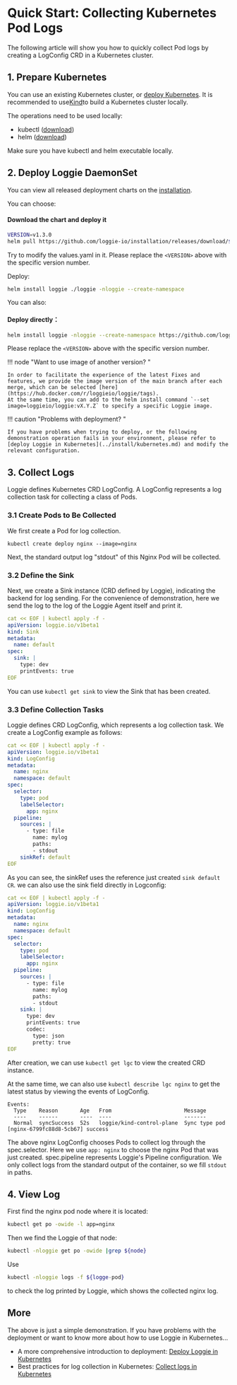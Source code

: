 # Quick Start: Collecting Kubernetes Pod Logs

The following article will show you how to quickly collect Pod logs by creating a LogConfig CRD in a Kubernetes cluster.

## 1. Prepare Kubernetes

You can use an existing Kubernetes cluster, or [deploy Kubernetes](https://kubernetes.io/zh/docs/tasks/tools/). It is recommended to use[Kind](https://kind.sigs.k8s.io/)to build a Kubernetes cluster locally.  

The operations need to be used locally:

- kubectl ([download](https://github.com/kubernetes/kubernetes/tree/master/CHANGELOG))
- helm ([download](https://helm.sh/docs/intro/install/))

Make sure you have kubectl and helm executable locally.


## 2. Deploy Loggie DaemonSet

You can view all released deployment charts on the [installation](https://github.com/loggie-io/installation/releases).

You can choose:

#### Download the chart and deploy it

```bash
VERSION=v1.3.0
helm pull https://github.com/loggie-io/installation/releases/download/${VERSION}/loggie-${VERSION}.tgz && tar xvzf loggie-${VERSION}.tgz
```
Try to modify the values.yaml in it. Please replace the `<VERSION>` above with the specific version number.

Deploy:

```bash
helm install loggie ./loggie -nloggie --create-namespace
```

You can also:
#### Deploy directly：

```bash
helm install loggie -nloggie --create-namespace https://github.com/loggie-io/installation/releases/download/${VERSION}/loggie-${VERSION}.tgz
```
Please replace the `<VERSION>` above with the specific version number.

!!! node "Want to use image of another version? "

    In order to facilitate the experience of the latest Fixes and features, we provide the image version of the main branch after each merge, which can be selected [here](https://hub.docker.com/r/loggieio/loggie/tags).  
    At the same time, you can add to the helm install command `--set image=loggieio/loggie:vX.Y.Z` to specify a specific Loggie image.


!!! caution "Problems with deployment? "

    If you have problems when trying to deploy, or the following demonstration operation fails in your environment, please refer to [deploy Loggie in Kubernetes](../install/kubernetes.md) and modify the relevant configuration.


## 3. Collect Logs

Loggie defines Kubernetes CRD LogConfig. A LogConfig represents a log collection task for collecting a class of Pods.

### 3.1 Create Pods to Be Collected

We first create a Pod for log collection.
```shell
kubectl create deploy nginx --image=nginx
```
Next, the standard output log "stdout" of this Nginx Pod will be collected.  

### 3.2 Define the Sink
 
Next, we create a Sink instance (CRD defined by Loggie), indicating the backend for log sending.
For the convenience of demonstration, here we send the log to the log of the Loggie Agent itself and print it. 

```yaml
cat << EOF | kubectl apply -f -
apiVersion: loggie.io/v1beta1
kind: Sink
metadata:
  name: default
spec:
  sink: |
    type: dev
    printEvents: true
EOF
```

You can use `kubectl get sink` to view the Sink that has been created.

### 3.3 Define Collection Tasks

Loggie defines CRD LogConfig, which represents a log collection task. We create a LogConfig example as follows:

```yaml
cat << EOF | kubectl apply -f -
apiVersion: loggie.io/v1beta1
kind: LogConfig
metadata:
  name: nginx
  namespace: default
spec:
  selector:
    type: pod
    labelSelector:
      app: nginx
  pipeline:
    sources: |
      - type: file
        name: mylog
        paths:
        - stdout
    sinkRef: default
EOF
```

As you can see, the sinkRef uses the reference just created `sink default CR`. we can also use the sink field directly in Logconfig:

```yaml
cat << EOF | kubectl apply -f -
apiVersion: loggie.io/v1beta1
kind: LogConfig
metadata:
  name: nginx
  namespace: default
spec:
  selector:
    type: pod
    labelSelector:
      app: nginx
  pipeline:
    sources: |
      - type: file
        name: mylog
        paths:
        - stdout
    sink: |
      type: dev
      printEvents: true
      codec:
        type: json
        pretty: true
EOF
```

After creation, we can use `kubectl get lgc` to view the created CRD instance.

At the same time, we can also use `kubectl describe lgc nginx` to get the latest status by viewing the events of LogConfig.

```
Events:
  Type    Reason       Age   From                       Message
  ----    ------       ----  ----                       -------
  Normal  syncSuccess  52s   loggie/kind-control-plane  Sync type pod [nginx-6799fc88d8-5cb67] success
```


The above nginx LogConfig chooses Pods to collect log through the spec.selector. Here we use `app: nginx` to choose the nginx Pod that was just created.
spec.pipeline represents Loggie's Pipeline configuration. We only collect logs from the standard output of the container, so we fill `stdout` in paths.

## 4. View Log
First find the nginx pod node where it is located:
```bash
kubectl get po -owide -l app=nginx
```

Then we find the Loggie of that node:
```bash
kubectl -nloggie get po -owide |grep ${node}
```
Use
```bash
kubectl -nloggie logs -f ${logge-pod}
```
to check the log printed by Loggie, which shows the collected nginx log.

## More

The above is just a simple demonstration.
If you have problems with the deployment or want to know more about how to use Loggie in Kubernetes...

- A more comprehensive introduction to deployment: [Deploy Loggie in Kubernetes](../install/kubernetes.md)
- Best practices for log collection in Kubernetes: [Collect logs in Kubernetes](../../user-guide/use-in-kubernetes/collect-container-logs.md)
